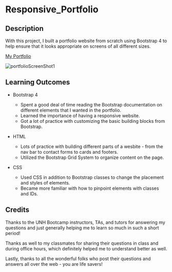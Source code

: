 # Responsive_Portfolio

## Description

With this project, I built a portfolio website from scratch using Bootstrap 4 to help ensure that it looks appropriate on screens of all different sizes.

[My Portfolio](https://livesinroom29.github.io/Responsive_Portfolio/)

![portfolioScreenShot1](https://user-images.githubusercontent.com/61219066/85971405-faad8780-b99a-11ea-87bf-52fd27e79fc6.jpg)


## Learning Outcomes

* Bootstrap 4
  * Spent a good deal of time reading the Bootstrap documentation on different elements that I wanted in the portfolio.
  * Learned the importance of having a responsive website.
  * Got a lot of practice with customizing the basic building blocks from Bootstrap.

* HTML
  * Lots of practice with building different parts of a wesbite - from the nav bar to contact forms to cards and footers.
  * Utilized the Bootstrap Grid System to organize content on the page.


* CSS
  * Used CSS in addition to Bootstrap classes to change the placement and styles of elements.
  * Became more familiar with how to pinpoint elements with classes and IDs.


## Credits

Thanks to the UNH Bootcamp instructors, TAs, and tutors for answering my questions and just generally helping me to learn so much in such a short period!

Thanks as well to my classmates for sharing their questions in class and during office hours, which definitely helped me to understand better as well.

Lastly, thanks to all the wonderful folks who post their questions and answers all over the web - you are life savers!

